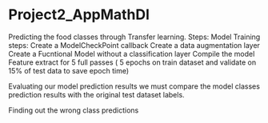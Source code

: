 # Project2_AppMathDl


Predicting the food classes through Transfer learning.
Steps:
Model Training steps:
Create a ModelCheckPoint callback
Create a data augmentation layer
Create a Fucntional Model without a classification layer
Compile the model
Feature extract for 5 full passes ( 5 epochs on train dataset and validate on 15% of test data to save epoch time)


Evaluating our model prediction results we must compare the model classes prediction results with the original test dataset labels.

Finding out the wrong class predictions

